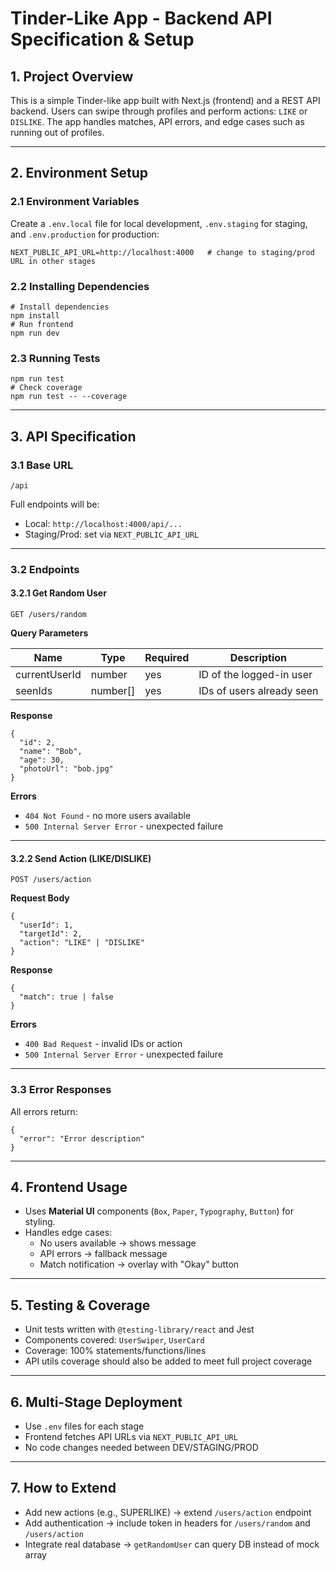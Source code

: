 # Tinder-Like App - Backend API Specification & Setup

## 1. Project Overview

This is a simple Tinder-like app built with Next.js (frontend) and a REST API backend.
Users can swipe through profiles and perform actions: `LIKE` or `DISLIKE`.
The app handles matches, API errors, and edge cases such as running out of profiles.

---

## 2. Environment Setup

### 2.1 Environment Variables

Create a `.env.local` file for local development, `.env.staging` for staging, and `.env.production` for production:

<pre class="overflow-visible!" data-start="714" data-end="813"><div class="contain-inline-size rounded-2xl relative bg-token-sidebar-surface-primary"><div class="sticky top-9"><div class="absolute end-0 bottom-0 flex h-9 items-center pe-2"><div class="bg-token-bg-elevated-secondary text-token-text-secondary flex items-center gap-4 rounded-sm px-2 font-sans text-xs"><span class="" data-state="closed"></span></div></div></div><div class="overflow-y-auto p-4" dir="ltr"><code class="whitespace-pre! language-env"><span>NEXT_PUBLIC_API_URL=http://localhost:4000   # change to staging/prod URL in other stages
</span></code></div></div></pre>

### 2.2 Installing Dependencies

<pre class="overflow-visible!" data-start="847" data-end="920"><div class="contain-inline-size rounded-2xl relative bg-token-sidebar-surface-primary"><div class="sticky top-9"><div class="absolute end-0 bottom-0 flex h-9 items-center pe-2"><div class="bg-token-bg-elevated-secondary text-token-text-secondary flex items-center gap-4 rounded-sm px-2 font-sans text-xs"><span class="" data-state="closed"></span></div></div></div><div class="overflow-y-auto p-4" dir="ltr"><code class="whitespace-pre! language-bash"><span><span># Install dependencies</span><span>
npm install
</span><span># Run frontend</span><span>
npm run dev
</span></span></code></div></div></pre>

### 2.3 Running Tests

<pre class="overflow-visible!" data-start="944" data-end="1012"><div class="contain-inline-size rounded-2xl relative bg-token-sidebar-surface-primary"><div class="sticky top-9"><div class="absolute end-0 bottom-0 flex h-9 items-center pe-2"><div class="bg-token-bg-elevated-secondary text-token-text-secondary flex items-center gap-4 rounded-sm px-2 font-sans text-xs"><span class="" data-state="closed"></span></div></div></div><div class="overflow-y-auto p-4" dir="ltr"><code class="whitespace-pre! language-bash"><span><span>npm run </span><span>test</span><span>
</span><span># Check coverage</span><span>
npm run </span><span>test</span><span> -- --coverage
</span></span></code></div></div></pre>

---

## 3. API Specification

### 3.1 Base URL

<pre class="overflow-visible!" data-start="1061" data-end="1073"><div class="contain-inline-size rounded-2xl relative bg-token-sidebar-surface-primary"><div class="sticky top-9"><div class="absolute end-0 bottom-0 flex h-9 items-center pe-2"><div class="bg-token-bg-elevated-secondary text-token-text-secondary flex items-center gap-4 rounded-sm px-2 font-sans text-xs"><span class="" data-state="closed"></span></div></div></div><div class="overflow-y-auto p-4" dir="ltr"><code class="whitespace-pre!"><span><span>/api
</span></span></code></div></div></pre>

Full endpoints will be:

* Local: `http://localhost:4000/api/...`
* Staging/Prod: set via `NEXT_PUBLIC_API_URL`

---

### 3.2 Endpoints

#### 3.2.1 Get Random User

<pre class="overflow-visible!" data-start="1237" data-end="1262"><div class="contain-inline-size rounded-2xl relative bg-token-sidebar-surface-primary"><div class="sticky top-9"><div class="absolute end-0 bottom-0 flex h-9 items-center pe-2"><div class="bg-token-bg-elevated-secondary text-token-text-secondary flex items-center gap-4 rounded-sm px-2 font-sans text-xs"><span class="" data-state="closed"></span></div></div></div><div class="overflow-y-auto p-4" dir="ltr"><code class="whitespace-pre!"><span><span>GET /users/random
</span></span></code></div></div></pre>

**Query Parameters**


| Name          | Type     | Required | Description               |
| ------------- | -------- | -------- | ------------------------- |
| currentUserId | number   | yes      | ID of the logged-in user  |
| seenIds       | number[] | yes      | IDs of users already seen |

**Response**

<pre class="overflow-visible!" data-start="1607" data-end="1687"><div class="contain-inline-size rounded-2xl relative bg-token-sidebar-surface-primary"><div class="sticky top-9"><div class="absolute end-0 bottom-0 flex h-9 items-center pe-2"><div class="bg-token-bg-elevated-secondary text-token-text-secondary flex items-center gap-4 rounded-sm px-2 font-sans text-xs"><span class="" data-state="closed"></span></div></div></div><div class="overflow-y-auto p-4" dir="ltr"><code class="whitespace-pre! language-json"><span><span>{</span><span>
  </span><span>"id"</span><span>:</span><span> </span><span>2</span><span>,</span><span>
  </span><span>"name"</span><span>:</span><span> </span><span>"Bob"</span><span>,</span><span>
  </span><span>"age"</span><span>:</span><span> </span><span>30</span><span>,</span><span>
  </span><span>"photoUrl"</span><span>:</span><span> </span><span>"bob.jpg"</span><span>
</span><span>}</span><span>
</span></span></code></div></div></pre>

**Errors**

* `404 Not Found` - no more users available
* `500 Internal Server Error` - unexpected failure

---

#### 3.2.2 Send Action (LIKE/DISLIKE)

<pre class="overflow-visible!" data-start="1839" data-end="1865"><div class="contain-inline-size rounded-2xl relative bg-token-sidebar-surface-primary"><div class="sticky top-9"><div class="absolute end-0 bottom-0 flex h-9 items-center pe-2"><div class="bg-token-bg-elevated-secondary text-token-text-secondary flex items-center gap-4 rounded-sm px-2 font-sans text-xs"><span class="" data-state="closed"></span></div></div></div><div class="overflow-y-auto p-4" dir="ltr"><code class="whitespace-pre!"><span><span>POST /users/action
</span></span></code></div></div></pre>

**Request Body**

<pre class="overflow-visible!" data-start="1883" data-end="1961"><div class="contain-inline-size rounded-2xl relative bg-token-sidebar-surface-primary"><div class="sticky top-9"><div class="absolute end-0 bottom-0 flex h-9 items-center pe-2"><div class="bg-token-bg-elevated-secondary text-token-text-secondary flex items-center gap-4 rounded-sm px-2 font-sans text-xs"><span class="" data-state="closed"></span></div></div></div><div class="overflow-y-auto p-4" dir="ltr"><code class="whitespace-pre! language-json"><span><span>{</span><span>
  </span><span>"userId"</span><span>:</span><span> </span><span>1</span><span>,</span><span>
  </span><span>"targetId"</span><span>:</span><span> </span><span>2</span><span>,</span><span>
  </span><span>"action"</span><span>:</span><span> </span><span>"LIKE"</span><span> | </span><span>"DISLIKE"</span><span>
</span><span>}</span><span>
</span></span></code></div></div></pre>

**Response**

<pre class="overflow-visible!" data-start="1976" data-end="2015"><div class="contain-inline-size rounded-2xl relative bg-token-sidebar-surface-primary"><div class="sticky top-9"><div class="absolute end-0 bottom-0 flex h-9 items-center pe-2"><div class="bg-token-bg-elevated-secondary text-token-text-secondary flex items-center gap-4 rounded-sm px-2 font-sans text-xs"><span class="" data-state="closed"></span></div></div></div><div class="overflow-y-auto p-4" dir="ltr"><code class="whitespace-pre! language-json"><span><span>{</span><span>
  </span><span>"match"</span><span>:</span><span> </span><span>true</span><span> | </span><span>false</span><span>
</span><span>}</span><span>
</span></span></code></div></div></pre>

**Errors**

* `400 Bad Request` - invalid IDs or action
* `500 Internal Server Error` - unexpected failure

---

### 3.3 Error Responses

All errors return:

<pre class="overflow-visible!" data-start="2172" data-end="2218"><div class="contain-inline-size rounded-2xl relative bg-token-sidebar-surface-primary"><div class="sticky top-9"><div class="absolute end-0 bottom-0 flex h-9 items-center pe-2"><div class="bg-token-bg-elevated-secondary text-token-text-secondary flex items-center gap-4 rounded-sm px-2 font-sans text-xs"><span class="" data-state="closed"></span></div></div></div><div class="overflow-y-auto p-4" dir="ltr"><code class="whitespace-pre! language-json"><span><span>{</span><span>
  </span><span>"error"</span><span>:</span><span> </span><span>"Error description"</span><span>
</span><span>}</span><span>
</span></span></code></div></div></pre>

---

## 4. Frontend Usage

* Uses **Material UI** components (`Box`, `Paper`, `Typography`, `Button`) for styling.
* Handles edge cases:
  * No users available → shows message
  * API errors → fallback message
  * Match notification → overlay with "Okay" button

---

## 5. Testing & Coverage

* Unit tests written with `@testing-library/react` and Jest
* Components covered: `UserSwiper`, `UserCard`
* Coverage: 100% statements/functions/lines
* API utils coverage should also be added to meet full project coverage

---

## 6. Multi-Stage Deployment

* Use `.env` files for each stage
* Frontend fetches API URLs via `NEXT_PUBLIC_API_URL`
* No code changes needed between DEV/STAGING/PROD

---

## 7. How to Extend

* Add new actions (e.g., SUPERLIKE) → extend `/users/action` endpoint
* Add authentication → include token in headers for `/users/random` and `/users/action`
* Integrate real database → `getRandomUser` can query DB instead of mock array
